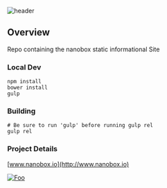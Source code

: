 ![header](http://shots.delorum.com/client/view/nanobox-front-site.png)


## Overview
Repo containing the nanobox static informational Site

### Local Dev
```
npm install
bower install
gulp
```

### Building
```
# Be sure to run 'gulp' before running gulp rel
gulp rel
```

### Project Details
[www.nanobox.io](http://www.nanobox.io)

[![Foo](http://nano-assets.gopagoda.io/open-src/pagoda-opensrc.png)](http://pagodabox.io/open-source)
